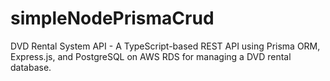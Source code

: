 # simpleNodePrismaCrud
DVD Rental System API - A TypeScript-based REST API using Prisma ORM, Express.js, and PostgreSQL on AWS RDS for managing a DVD rental database.
